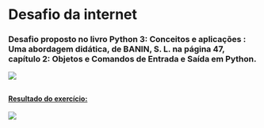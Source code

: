 # Desafio da internet<br>
### Desafio proposto no livro Python 3: Conceitos e aplicações : Uma abordagem didática, de BANIN, S. L. na página 47, capítulo 2: Objetos e Comandos de Entrada e Saída em Python.<br>
<a href="https://www.amazon.com.br/Python-Conceitos-Aplica%C3%A7%C3%B5es-Abordagem-Did%C3%A1tica/dp/8536527811"/><img src="https://images-na.ssl-images-amazon.com/images/I/41sssFWSqEL._SX352_BO1,204,203,200_.jpg"/><br>
## 
#### Resultado do exercício:
<img src="https://i.ibb.co/NT6N5QW/desafio-Da-Internet.png"/>

